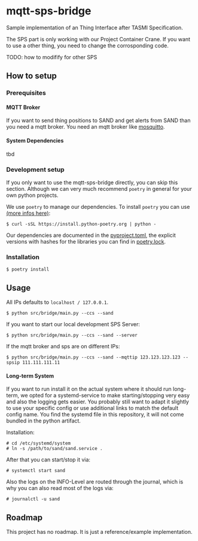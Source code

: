 # mqtt-sps-bridge

Sample implementation of an Thing Interface after TASMI Specification.

The SPS part is only working with our Project Container Crane. If you want to use a other thing, you need to change the corrosponding code. 

TODO: how to modifify for other SPS

## How to setup



### Prerequisites

#### MQTT Broker

If you want to send thing positions to SAND and get alerts from SAND than you need a mqtt broker.
You need an mqtt broker like [mosquitto](https://mosquitto.org/). 

#### System Dependencies

tbd

### Development setup

If you only want to use the mqtt-sps-bridge directly, you can skip this section. Although we
can very much recommend `poetry` in general for your own python projects.

We use `poetry` to manage our dependencies. To install `poetry` you can use
[(more infos here)](https://python-poetry.org/docs/):
```shell
$ curl -sSL https://install.python-poetry.org | python -
```

Our dependencies are documented in the [pyproject.toml](pyproject.toml), the
explicit versions with hashes for the libraries you can find in
[poetry.lock](poetry.lock).


### Installation

```shell
$ poetry install
```

## Usage

All IPs defaults to ``localhost / 127.0.0.1``.


```shell
$ python src/bridge/main.py --ccs --sand
```

If you want to start our local development SPS Server:

```shell
$ python src/bridge/main.py --ccs --sand --server
```

If the mqtt broker and sps are on different IPs:

```shell
$ python src/bridge/main.py --ccs --sand --mqttip 123.123.123.123 --spsip 111.111.111.11
```

#### Long-term System

If you want to run install it on the actual system where it should run
long-term, we opted for a systemd-service to make starting/stopping very easy
and also the logging gets easier. You probably still want to adapt it slightly
to use your specific config or use additional links to match the default config
name. You find the systemd file in this repository, it will not come bundled in
the python artifact.

Installation:
```shell
# cd /etc/systemd/system
# ln -s /path/to/sand/sand.service .
```

After that you can start/stop it via:
```shell
# systemctl start sand
```

Also the logs on the INFO-Level are routed through the journal, which is why you
can also read most of the logs via:
```shell
# journalctl -u sand
```

## Roadmap

This project has no roadmap. It is just a reference/example implementation.

